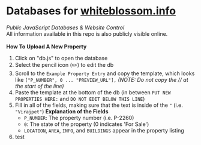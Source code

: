 # Databases for [whiteblossom.info](https://whiteblossom.info)
_Public JavaScript Databases & Website Control_
<br>
All information available in this repo is also publicly visible online.
<br><br>
**How To Upload A New Property**
1) Click on "db.js" to open the database
2) Select the pencil icon (✏️) to edit the db
3) Scroll to the `Example Property Entry` and copy the template, which looks like `["P_NUMBER", 0 ... "PREVIEW_URL"],`
_(NOTE: Do not copy the // at the start of the line)_
4) Paste the template at the bottom of the db (in between `PUT NEW PROPERTIES HERE:` and `DO NOT EDIT BELOW THIS LINE`)
5) Fill in all of the fields, making sure that the text is inside of the `"` (i.e. `"Virajpet"`)
   **Explanation of the Fields**
   * `P_NUMBER`: The property number (i.e. P-2260)
   * `0`: The state of the property (0 indicates 'For Sale')
   * `LOCATION`, `AREA`, `INFO`, and `BUILDINGS` appear in the property listing
6) test

